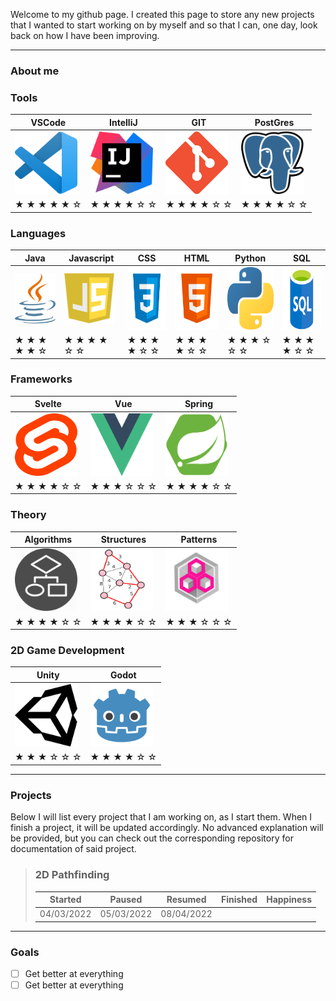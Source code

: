 
Welcome to my github page. I created this page to store any new projects that I wanted to start working on by myself and so that I can, one day, look back on how I have been improving.

---

### About me



### Tools
|VSCode|IntelliJ|GIT|PostGres|
|---|---|---|---|
| <img src="./resources/tools/vscode.png" width="100"  height="100"  alt="VSCode"/> | <img src="./resources/tools/intellij.png" width="100"  height="100" alt="intelliJ"/> | <img src="./resources/tools/git.png" width="100" height="100" alt="GIT"/> | <img src="./resources/tools/postgres.png" width="100" height="100" alt="PostGres"/> | 
| &#9733; &#9733; &#9733; &#9733; &#9733; &#9734; | &#9733; &#9733; &#9733; &#9733; &#9734; &#9734; | &#9733; &#9733; &#9733; &#9733; &#9734; &#9734; | &#9733; &#9733; &#9733; &#9733; &#9734; &#9734; | 
### Languages

|Java|Javascript|CSS|HTML|Python|SQL|
|---|---|---|---|---|---|
| <img src="./resources/languages/java.png" width="80" height="80" alt="Java language"/> | <img src="./resources/languages/javascript.png" width="80" height="80" alt="Javascript language"/> | <img src="./resources/languages/css.png" width="100" height="100" alt="CSS language"/> | <img src="./resources/languages/html.png" width="100" height="100" alt="HTML language"/> | <img src="./resources/languages/python.png" width="100"  height="100"  alt="Python language"/>| <img src="./resources/languages/sql.png" width="100" height="100" alt="SQL language"/> |
| &#9733; &#9733; &#9733; &#9733; &#9733; &#9734; | &#9733; &#9733; &#9733; &#9733; &#9734; &#9734; | &#9733; &#9733; &#9733; &#9733; &#9734; &#9734; | &#9733; &#9733; &#9733; &#9733; &#9734; &#9734; |&#9733; &#9733; &#9733; &#9734; &#9734; &#9734; | &#9733; &#9733; &#9733; &#9733; &#9734; &#9734; |

### Frameworks
|Svelte|Vue|Spring|
|---|---|---|
| <img src="./resources/frameworks/svelte.png" width="100" height="100" alt="Svelte framework" /> | <img src="./resources/frameworks/vue.png" width="100" height="100" alt="Vue framework"/> | <img src="./resources/frameworks/spring.png" width="100" height="100" alt="Spring Boot framework"/> |
| &#9733; &#9733; &#9733; &#9733; &#9734; &#9734; | &#9733; &#9733; &#9733; &#9734; &#9734; &#9734; | &#9733; &#9733; &#9733; &#9733; &#9734; &#9734; |

### Theory

|Algorithms|Structures|Patterns|
|---|---|---|
| <img src="./resources/theory/algo.png" width="100" height="100" alt="Algorithms" /> | <img src="./resources/theory/graph.png" width="100" height="100" alt="Structures"/> | <img src="./resources/theory/pattern.png" width="100" height="100" alt="Patterns"/> |
| &#9733; &#9733; &#9733; &#9733; &#9734; &#9734; | &#9733; &#9733; &#9733; &#9733; &#9734; &#9734; | &#9733; &#9733; &#9733; &#9734; &#9734; &#9734; |

### 2D Game Development
|Unity|Godot|
|---|---|
| <img src="./resources/gamedev/unity.png" width="100" height="100" alt="Unity" /> | <img src="./resources/gamedev/godot.png" width="100" height="100" alt="GODOT"/> |
| &#9733; &#9733; &#9733; &#9734; &#9734; &#9734; | &#9733; &#9733; &#9733; &#9733; &#9734; &#9734; |


---

### Projects

Below I will list every project that I am working on, as I start them. When I finish a project, it will be updated accordingly. No advanced explanation will be provided, but you can check out the corresponding repository for documentation of said project.


> ### 2D Pathfinding
> 
> | Started | Paused | Resumed | Finished | Happiness |
> | --- | --- | --- | --- | --- |
> | 04/03/2022 | 05/03/2022 | 08/04/2022 | | |

---

### Goals

- [ ] Get better at everything
- [ ] Get better at everything
